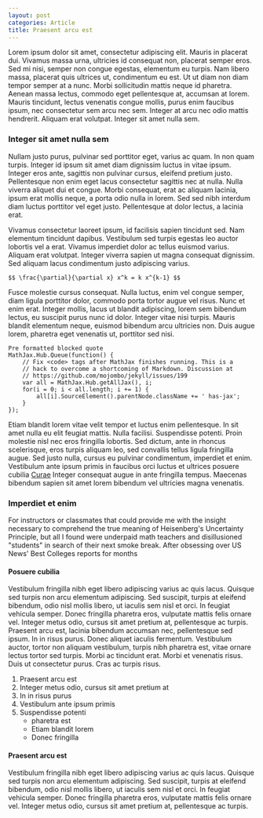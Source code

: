 ```yaml
---
layout: post
categories: Article
title: Praesent arcu est
---
```


Lorem ipsum dolor sit amet, consectetur adipiscing elit. Mauris in placerat dui. Vivamus massa urna, ultricies id consequat non, placerat semper eros. Sed mi nisi, semper non congue egestas, elementum eu turpis. Nam libero massa, placerat quis ultrices ut, condimentum eu est. Ut ut diam non diam tempor semper at a nunc. Morbi sollicitudin mattis neque id pharetra. Aenean massa lectus, commodo eget pellentesque at, accumsan at lorem. Mauris tincidunt, lectus venenatis congue mollis, purus enim faucibus ipsum, nec consectetur sem arcu nec sem. Integer at arcu nec odio mattis hendrerit. Aliquam erat volutpat. Integer sit amet nulla sem.


### Integer sit amet nulla sem

Nullam justo purus, pulvinar sed porttitor eget, varius ac quam. In non quam turpis. Integer id ipsum sit amet diam dignissim luctus in vitae ipsum. Integer eros ante, sagittis non pulvinar cursus, eleifend pretium justo. Pellentesque non enim eget lacus consectetur sagittis nec at nulla. Nulla viverra aliquet dui et congue. Morbi consequat, erat ac aliquam lacinia, ipsum erat mollis neque, a porta odio nulla in lorem. Sed sed nibh interdum diam luctus porttitor vel eget justo. Pellentesque at dolor lectus, a lacinia erat. 

Vivamus consectetur laoreet ipsum, id facilisis sapien tincidunt sed. Nam elementum tincidunt dapibus. Vestibulum sed turpis egestas leo auctor lobortis vel a erat. Vivamus imperdiet dolor ac tellus euismod varius. Aliquam erat volutpat. Integer viverra sapien ut magna consequat dignissim. Sed aliquam lacus condimentum justo adipiscing varius.

`$$ \frac{\partial}{\partial x} x^k = k x^{k-1} $$`

Fusce molestie cursus consequat. Nulla luctus, enim vel congue semper, diam ligula porttitor dolor, commodo porta tortor augue vel risus. Nunc et enim erat. Integer mollis, lacus ut blandit adipiscing, lorem sem bibendum lectus, eu suscipit purus nunc id dolor. Integer vitae nisi turpis. Mauris blandit elementum neque, euismod bibendum arcu ultricies non. Duis augue lorem, pharetra eget venenatis ut, porttitor sed nisi.

	Pre formatted blocked quote
	MathJax.Hub.Queue(function() {
	    // Fix <code> tags after MathJax finishes running. This is a
	    // hack to overcome a shortcoming of Markdown. Discussion at
	    // https://github.com/mojombo/jekyll/issues/199
	    var all = MathJax.Hub.getAllJax(), i;
	    for(i = 0; i < all.length; i += 1) {
	        all[i].SourceElement().parentNode.className += ' has-jax';
	    }
	});

Etiam blandit lorem vitae velit tempor et luctus enim pellentesque. In sit amet nulla eu elit feugiat mattis. Nulla facilisi. Suspendisse potenti. Proin molestie nisl nec eros fringilla lobortis. Sed dictum, ante in rhoncus scelerisque, eros turpis aliquam leo, sed convallis tellus ligula fringilla augue. Sed justo nulla, cursus eu pulvinar condimentum, imperdiet et enim. Vestibulum ante ipsum primis in faucibus orci luctus et ultrices posuere cubilia [Curae](http://google.com) Integer consequat augue in ante fringilla tempus. Maecenas bibendum sapien sit amet lorem bibendum vel ultricies magna venenatis.

### Imperdiet et enim
 
For instructors or classmates that could provide me with the insight necessary to comprehend the true meaning of Heisenberg's Uncertainty Principle, but all I found were underpaid math teachers and disillusioned "students" in search of their next smoke break. After obsessing over US News' Best Colleges reports for months 

#### Posuere cubilia

Vestibulum fringilla nibh eget libero adipiscing varius ac quis lacus. Quisque sed turpis non arcu elementum adipiscing. Sed suscipit, turpis at eleifend bibendum, odio nisl mollis libero, ut iaculis sem nisl et orci. In feugiat vehicula semper. Donec fringilla pharetra eros, vulputate mattis felis ornare vel. Integer metus odio, cursus sit amet pretium at, pellentesque ac turpis. Praesent arcu est, lacinia bibendum accumsan nec, pellentesque sed ipsum. In in risus purus. Donec aliquet iaculis fermentum. Vestibulum auctor, tortor non aliquam vestibulum, turpis nibh pharetra est, vitae ornare lectus tortor sed turpis. Morbi ac tincidunt erat. Morbi et venenatis risus. Duis ut consectetur purus. Cras ac turpis risus.

1. Praesent arcu est
2. Integer metus odio, cursus sit amet pretium at
3. In in risus purus
4. Vestibulum ante ipsum primis
5. Suspendisse potenti
    - pharetra est
    - Etiam blandit lorem
    - Donec fringilla

#### Praesent arcu est

Vestibulum fringilla nibh eget libero adipiscing varius ac quis lacus. Quisque sed turpis non arcu elementum adipiscing. Sed suscipit, turpis at eleifend bibendum, odio nisl mollis libero, ut iaculis sem nisl et orci. In feugiat vehicula semper. Donec fringilla pharetra eros, vulputate mattis felis ornare vel. Integer metus odio, cursus sit amet pretium at, pellentesque ac turpis.